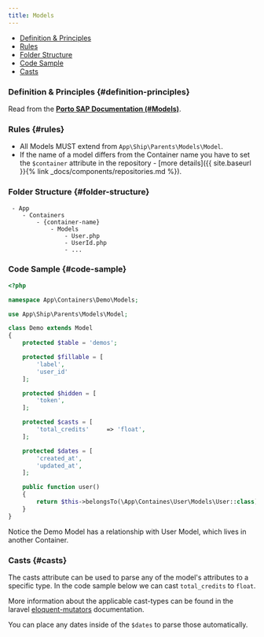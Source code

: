 ```yaml
---
title: Models
---
```


- [Definition & Principles](#definition-principles)
- [Rules](#rules)
- [Folder Structure](#folder-structure)
- [Code Sample](#code-sample)
- [Casts](#casts)

### Definition & Principles {#definition-principles}

Read from the [**Porto SAP Documentation (#Models)**](https://github.com/Mahmoudz/Porto#Models).

### Rules {#rules}

- All Models MUST extend from `App\Ship\Parents\Models\Model`.
- If the name of a model differs from the Container name you have to set the `$container` attribute in the repository - [more details]({{ site.baseurl }}{% link _docs/components/repositories.md %}).

### Folder Structure {#folder-structure}

```
 - App
    - Containers
        - {container-name}
            - Models
                - User.php
                - UserId.php
                - ...
```

### Code Sample {#code-sample}

```php
<?php

namespace App\Containers\Demo\Models;

use App\Ship\Parents\Models\Model;

class Demo extends Model
{
    protected $table = 'demos';

    protected $fillable = [
        'label',
        'user_id'
    ];

    protected $hidden = [
        'token',
    ];

    protected $casts = [
        'total_credits'     => 'float',
    ];

    protected $dates = [
        'created_at',
        'updated_at',
    ];

    public function user()
    {
        return $this->belongsTo(\App\Containes\User\Models\User::class);
    }
}
```

Notice the Demo Model has a relationship with User Model, which lives in another Container.

### Casts {#casts}

The casts attribute can be used to parse any of the model's attributes to a specific type. In the code sample below we can cast `total_credits` to `float`.

More information about the applicable cast-types can be found in the laravel [eloquent-mutators](https://laravel.com/docs/master/eloquent-mutators) documentation.

You can place any dates inside of the `$dates` to parse those automatically.
